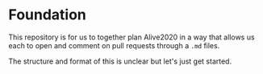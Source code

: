 # Foundation

This repository is for us to together plan Alive2020 in a way that allows us each to open and comment on pull requests through a `.md` files.

The structure and format of this is unclear but let's just get started.

